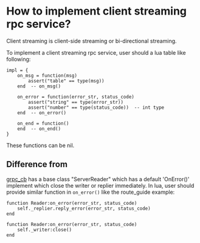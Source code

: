 # How to implement client streaming rpc service?

Client streaming is client-side streaming or bi-directional streaming.

To implement a client streaming rpc service,
 user should a lua table like following:
 
```
impl = {
	on_msg = function(msg)
		assert("table" == type(msg))
	end  -- on_msg()
	
	on_error = function(error_str, status_code)
		assert("string" == type(error_str))
		assert("number" == type(status_code))  -- int type
	end  -- on_error()
	
	on_end = function()
	end  -- on_end()
}
``` 

These functions can be nil.

## Difference from 

[grpc_cb](https://github.com/jinq0123/grpc_cb) has a base class "ServerReader"
which has a default 'OnError()' implement which close the writer or replier immediately.
In lua, user should provide similar function in `on_error()` like the route_guide example:
```
function Reader:on_error(error_str, status_code)
    self._replier.reply_error(error_str, status_code)
end
```
```
function Reader:on_error(error_str, status_code)
    self._writer:close()
end
```
